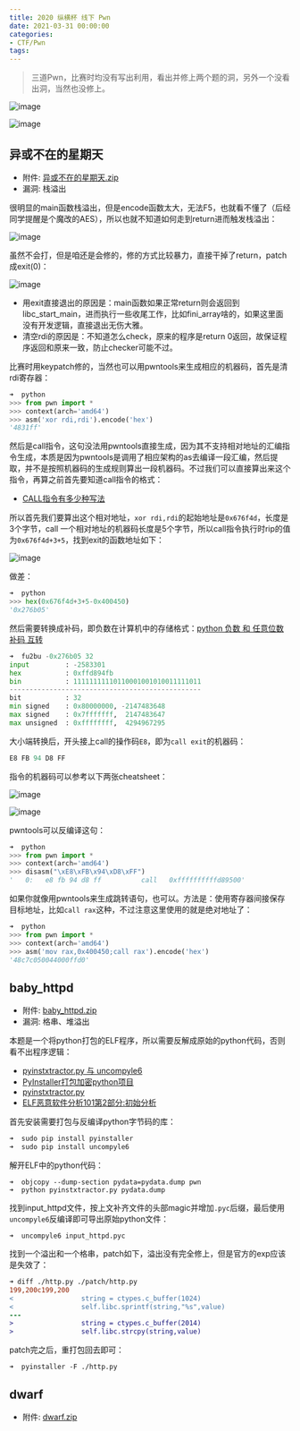 ```yaml
---
title: 2020 纵横杯 线下 Pwn
date: 2021-03-31 00:00:00
categories:
- CTF/Pwn
tags: 
---
```


> 三道Pwn，比赛时均没有写出利用，看出并修上两个题的洞，另外一个没看出洞，当然也没修上。

![image](https://xuanxuanblingbling.github.io/assets/pic/zongheng/ad2.png)

![image](https://xuanxuanblingbling.github.io/assets/pic/zongheng/ad1.jpeg)

## 异或不在的星期天

- 附件: [异或不在的星期天.zip](https://xuanxuanblingbling.github.io/assets/zongheng/异或不在的星期天.zip)
- 漏洞: 栈溢出

很明显的main函数栈溢出，但是encode函数太大，无法F5，也就看不懂了（后经同学提醒是个魔改的AES），所以也就不知道如何走到return进而触发栈溢出：

![image](https://xuanxuanblingbling.github.io/assets/pic/zongheng/return.png)

虽然不会打，但是咱还是会修的，修的方式比较暴力，直接干掉了return，patch成exit(0)：

![image](https://xuanxuanblingbling.github.io/assets/pic/zongheng/exit.png)


- 用exit直接退出的原因是：main函数如果正常return则会返回到libc_start_main，进而执行一些收尾工作，比如fini_array啥的，如果这里面没有开发逻辑，直接退出无伤大雅。
- 清空rdi的原因是：不知道怎么check，原来的程序是return 0返回，故保证程序返回和原来一致，防止checker可能不过。

比赛时用keypatch修的，当然也可以用pwntools来生成相应的机器码，首先是清rdi寄存器：

```python
➜  python
>>> from pwn import *
>>> context(arch='amd64')
>>> asm('xor rdi,rdi').encode('hex')
'4831ff'
```

然后是call指令，这句没法用pwntools直接生成，因为其不支持相对地址的汇编指令生成，本质是因为pwntools是调用了相应架构的as去编译一段汇编，然后提取，并不是按照机器码的生成规则算出一段机器码。不过我们可以直接算出来这个指令，再算之前首先要知道call指令的格式：

- [CALL指令有多少种写法](https://zhuanlan.zhihu.com/p/68588184)

所以首先我们要算出这个相对地址，`xor rdi,rdi`的起始地址是`0x676f4d`，长度是3个字节，call 一个相对地址的机器码长度是5个字节，所以call指令执行时rip的值为`0x676f4d+3+5`，找到exit的函数地址如下：

![image](https://xuanxuanblingbling.github.io/assets/pic/zongheng/exitfunc.png)

做差：

```python
➜  python
>>> hex(0x676f4d+3+5-0x400450)
'0x276b05'
```

然后需要转换成补码，即负数在计算机中的存储格式：[python 负数 和 任意位数 补码 互转](https://xuanxuanblingbling.github.io/ctf/tools/2021/01/10/bu/)

```python
➜  fu2bu -0x276b05 32
input         : -2583301
hex           : 0xffd894fb
bin           : 11111111110110001001010011111011
------------------------------------------------
bit           : 32
min signed    : 0x80000000, -2147483648
max signed    : 0x7fffffff,  2147483647
max unsigned  : 0xffffffff,  4294967295
```

大小端转换后，开头接上call的操作码`E8`，即为`call exit`的机器码：

```python
E8 FB 94 D8 FF
```

指令的机器码可以参考以下两张cheatsheet：

![image](https://xuanxuanblingbling.github.io/assets/pic/zongheng/x86.jpg)

![image](https://xuanxuanblingbling.github.io/assets/pic/zongheng/assemly.png)

pwntools可以反编译这句：

```python
➜  python
>>> from pwn import *
>>> context(arch='amd64')
>>> disasm("\xE8\xFB\x94\xD8\xFF")
'   0:   e8 fb 94 d8 ff          call   0xffffffffffd89500'
```

如果你就像用pwntools来生成跳转语句，也可以。方法是：使用寄存器间接保存目标地址，比如`call rax`这种，不过注意这里使用的就是绝对地址了：

```python
➜  python 
>>> from pwn import *
>>> context(arch='amd64')
>>> asm('mov rax,0x400450;call rax').encode('hex')
'48c7c050044000ffd0'
```

## baby_httpd

- 附件: [baby_httpd.zip](https://xuanxuanblingbling.github.io/assets/zongheng/baby_httpd.zip)
- 漏洞: 格串、堆溢出

本题是一个将python打包的ELF程序，所以需要反解成原始的python代码，否则看不出程序逻辑：

- [pyinstxtractor.py 与 uncompyle6](https://www.jianshu.com/p/4da8dada77bc)
- [PyInstaller打包加密python项目](https://blog.csdn.net/weixin_43652669/article/details/106401233)
- [pyinstxtractor.py](https://github.com/extremecoders-re/pyinstxtractor/blob/master/pyinstxtractor.py)
- [ELF恶意软件分析101第2部分:初始分析](https://zhuanlan.zhihu.com/p/210930352)

首先安装需要打包与反编译python字节码的库：

```python
➜  sudo pip install pyinstaller
➜  sudo pip install uncompyle6
```

解开ELF中的python代码：

```
➜  objcopy --dump-section pydata=pydata.dump pwn
➜  python pyinstxtractor.py pydata.dump
```

找到input_httpd文件，按上文补齐文件的头部magic并增加`.pyc`后缀，最后使用`uncompyle6`反编译即可导出原始python文件：

```
➜  uncompyle6 input_httpd.pyc
```

找到一个溢出和一个格串，patch如下，溢出没有完全修上，但是官方的exp应该是失效了：

```patch
➜ diff ./http.py ./patch/http.py
199,200c199,200
<                 string = ctypes.c_buffer(1024)
<                 self.libc.sprintf(string,"%s",value)
---
>                 string = ctypes.c_buffer(2014)
>                 self.libc.strcpy(string,value)
```

patch完之后，重打包回去即可：

```
➜  pyinstaller -F ./http.py 
```

## dwarf

- 附件: [dwarf.zip](https://xuanxuanblingbling.github.io/assets/zongheng/dwarf.zip)